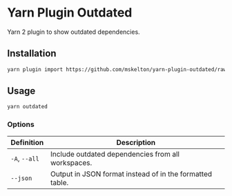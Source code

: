 # Yarn Plugin Outdated

Yarn 2 plugin to show outdated dependencies.

## Installation

```sh
yarn plugin import https://github.com/mskelton/yarn-plugin-outdated/raw/main/bundles/@yarnpkg/plugin-outdated.js
```

## Usage

```sh
yarn outdated
```

### Options

| Definition    | Description                                              |
| ------------- | -------------------------------------------------------- |
| `-A`, `--all` | Include outdated dependencies from all workspaces.       |
| `--json`      | Output in JSON format instead of in the formatted table. |
